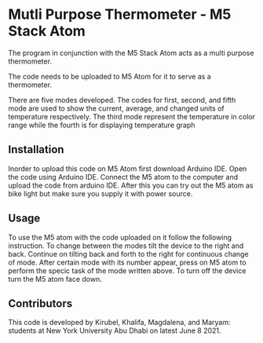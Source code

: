 # Mutli Purpose Thermometer - M5 Stack Atom

The program in conjunction with the M5 Stack Atom acts as a multi purpose thermometer.  

The code needs to be uploaded to M5 Atom for it to serve as a thermometer.

There are five modes developed. The codes for first, second, and fifth mode are used to show the current, average, and changed units of temperature
respectively. The third mode represent the temperature in color range while the fourth is for displaying temperature graph

## Installation  

Inorder to upload this code on M5 Atom first download Arduino IDE. Open the code using Arduino IDE. Connect the M5 atom to the computer and upload the code 
from arduino IDE. After this you can try out the M5 atom as bike light but make sure you supply it with power source. 

## Usage 
To use the M5 atom with the code uploaded on it follow the following instruction. To change between the modes tilt the device to the right and back.
Continue on tilting back and forth to the right for continuous change of mode.
After certain mode with its number appear, press on M5 atom to perform the specic task of the mode written above.
To turn off the device turn the M5 atom face down. 

## Contributors
This code is developed by Kirubel, Khalifa, Magdalena, and Maryam: students at New York University Abu Dhabi on latest June 8 2021. 
